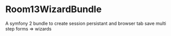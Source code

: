 Room13WizardBundle
==================

A symfony 2 bundle to create session persistant and browser tab save multi step forms =&gt; wizards